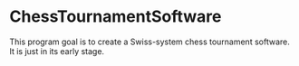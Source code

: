 # ChessTournamentSoftware

This program goal is to create a Swiss-system chess tournament software. 
It is just in its early stage.
